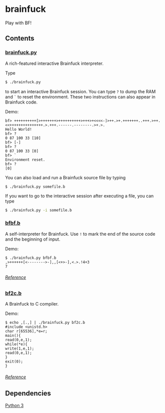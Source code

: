 # brainfuck

Play with BF!

## Contents

### [brainfuck.py](brainfuck.py)

A rich-featured interactive Brainfuck interpreter.

Type
```bash
$ ./brainfuck.py
```
to start an interactive Brainfuck session. You can type `?` to dump the RAM and <code>`</code> to reset the environment. These two instructions can also appear in Brainfuck code.

Demo:
```
bf> ++++++++++[>+++++++>++++++++++>+++>+<<<<-]>++.>+.+++++++..+++.>++.<<+++++++++++++++.>.+++.------.--------.>+.>.
Hello World!
bf> ?
0 87 100 33 [10]
bf> [-]
bf> ?
0 87 100 33 [0]
bf> `
Environment reset.
bf> ?
[0]
```

You can also load and run a Brainfuck source file by typing
```bash
$ ./brainfuck.py somefile.b
```

If you want to go to the interactive session after executing a file, you can type
```bash
$ ./brainfuck.py -i somefile.b
```

### [bfbf.b](bfbf.b)

A self-interpreter for Brainfuck. Use `!` to mark the end of the source code and the beginning of input.

Demo:
```
$ ./brainfuck.py bfbf.b
,>++++++[<-------->-],,[<+>-],<.>.!4+3
7
```

###### [Reference](https://arxiv.org/html/cs/0311032)

### [bf2c.b](bf2c.b)

A Brainfuck to C compiler.

Demo:
```
$ echo ,[.,] | ./brainfuck.py bf2c.b
#include <unistd.h>
char r[65536],*e=r;
main(){
read(0,e,1);
while(*e){
write(1,e,1);
read(0,e,1);
}
exit(0);
}
```

###### [Reference](http://www.hevanet.com/cristofd/brainfuck/)

## Dependencies

[Python 3](https://www.python.org/downloads/)

